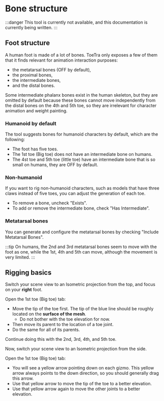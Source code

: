 ﻿---
sidebar_position: 2
unlisted: true
---

# Bone structure

:::danger
This tool is currently not available, and this documentation is currently being written.
:::

## Foot structure

A human foot is made of a lot of bones. ToeTra only exposes a few of them that it finds relevant for animation interaction purposes:
- the metatarsal bones (OFF by default),
- the proximal bones,
- the intermediate bones,
- and the distal bones.

Some intermediate phalanx bones exist in the human skeleton, but they are omitted by default because these bones cannot move independently from the distal bones
on the 4th and 5th toe, so they are irrelevant for character animation and weight painting.

### Humanoid by default

The tool suggests bones for humanoid characters by default, which are the following:

- The foot has five toes.
- The 1st toe (Big toe) does not have an intermediate bone on humans.
- The 4st toe and 5th toe (little toe) have an intermediate bone that is so small on humans, they are OFF by default.

### Non-humanoid

If you want to rig non-humanoid characters, such as models that have three claws instead of five toes, you can adjust the generation of each toe.

- To remove a bone, uncheck "Exists".
- To add or remove the intermediate bone, check "Has Intermediate".

### Metatarsal bones

You can generate and configure the metatarsal bones by checking "Include Metatarsal Bones".

:::tip
On humans, the 2nd and 3rd metatarsal bones seem to move with the foot as one, while the 1st, 4th and 5th can move, although the movement is very limited.
:::

## Rigging basics

Switch your scene view to an Isometric projection from the top, and focus on your **right** foot.

Open the 1st toe (Big toe) tab:

- Move the tip of the toe first. The tip of the blue line should be roughly located on the **surface of the mesh**.
   - Do not bother with the toe elevation for now.
- Then move its parent to the location of a toe joint. 
- Do the same for all of its parents.

Continue doing this with the 2nd, 3rd, 4th, and 5th toe.

Now, switch your scene view to an Isometric projection from the side.

Open the 1st toe (Big toe) tab:

- You will see a yellow arrow pointing down on each gizmo. This yellow arrow always points to the down direction, so you should generally drag this arrow.
- Use that yellow arrow to move the tip of the toe to a better elevation.
- Use that yellow arrow again to move the other joints to a better elevation.